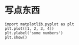 # 写点东西

```python{cmd=true matplotlib=true output="html "}
import matplotlib.pyplot as plt
plt.plot([1, 2, 3, 4])
plt.ylabel('some numbers')
plt.show()
```